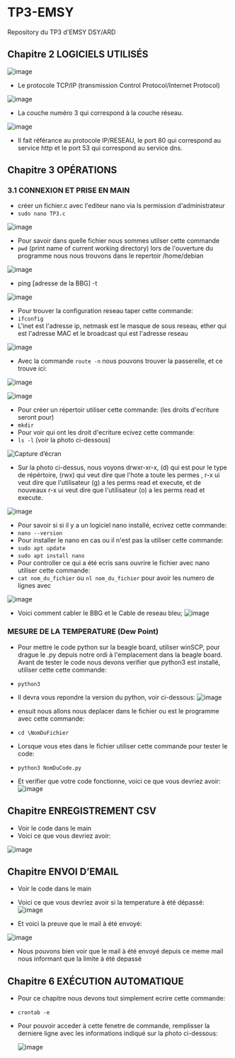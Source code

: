 # TP3-EMSY
Repository du TP3 d'EMSY DSY/ARD

## Chapitre 2 LOGICIELS UTILISÉS
![image](https://github.com/user-attachments/assets/e7973706-3806-4db7-8d84-0e0eebfbe79d)
* Le protocole TCP/IP (transmission Control Protocol/Internet Protocol)

![image](https://github.com/user-attachments/assets/5b827baf-6360-444a-bc73-ebfe59602046)
* La couche numéro 3 qui correspond à la couche réseau.

![image](https://github.com/user-attachments/assets/1f8d6924-13af-48a1-84ef-2dd7d34d0696)
* Il fait référance au protocole IP/RESEAU, le port 80 qui correspond au service http et le port 53 qui correspond au service dns.

## Chapitre 3 OPÉRATIONS
### 3.1 CONNEXION ET PRISE EN MAIN
* créer un fichier.c avec l'editeur nano via ls permission d'administrateur
* `sudo nano TP3.c`

![image](https://github.com/user-attachments/assets/8d42395d-60ce-419a-8542-de4891596f62)
* Pour savoir dans quelle fichier nous sommes utilser cette commande
* `pwd`  (print name of current working directory)
lors de l'ouverture du programme nous nous trouvons dans le repertoir /home/debian

![image](https://github.com/user-attachments/assets/41749b1b-48ee-4c98-bd6f-1f895dfccd5d)
* ping [adresse de la BBG] -t

![image](https://github.com/user-attachments/assets/4107d117-9559-4487-b4cf-b0be5b064dec)
* Pour trouver la configuration reseau taper cette commande:
* `ifconfig`
* L'inet est l'adresse ip, netmask est le masque de sous reseau, ether qui est l'adresse MAC et le broadcast qui est l'adresse reseau
  
![image](https://github.com/user-attachments/assets/8d91a1b0-7f54-46cd-abf5-b090e814d91b)

* Avec la commande `route -n` nous pouvons trouver la passerelle, et ce trouve ici:
  
![image](https://github.com/user-attachments/assets/1342f786-f0ca-48be-9671-3598b6fa2718)



![image](https://github.com/user-attachments/assets/12a05c76-2c27-4ea4-97ca-84e6b522d80a)
* Pour créer un répertoir utiliser cette commande: (les droits d'ecriture seront pour)
*  `mkdir`
*  Pour voir qui ont les droit d'ecriture ecivez cette commande:
*  `ls -l`  (voir la photo ci-dessous)

![Capture d’écran ](https://github.com/user-attachments/assets/213e15b9-9aeb-4980-9cdd-27c106c1203b)


*  Sur la photo ci-dessus, nous voyons drwxr-xr-x, (d) qui est pour le type de répértoire, (rwx) qui veut dire que l'hote a toute les permes , r-x ui veut dire que l'utilisateur (g) a les perms read et execute, et de nouveaux r-x ui veut dire que l'utilisateur (o) a les perms read et execute.

![image](https://github.com/user-attachments/assets/bcef9234-ff64-47ec-9974-7cb8cf9672b3)
* Pour savoir si si il y a un logiciel nano installé, ecrivez cette commande:
* `nano --version`
* Pour installer le nano en cas ou il n'est pas la utiliser cette commande:
* `sudo apt update`
* `sudo apt install nano`
* Pour controller ce qui a été ecris sans ouvrire le fichier avec nano utiliser cette commande:
* `cat nom_du_fichier` ou `nl nom_du_fichier` pour avoir les numero de lignes avec

![image](https://github.com/user-attachments/assets/3f0e941c-73f9-4795-9827-f0ac4d395e3e)
* Voici comment cabler le BBG et le Cable de reseau bleu;
![image](https://github.com/user-attachments/assets/3e52e2ef-5d1d-4881-a31e-ee6ab2ae5503)

### MESURE DE LA TEMPERATURE (Dew Point)
* Pour mettre le code python sur la beagle board, utiliser winSCP, pour drague le .py depuis notre ordi à l'emplacement dans la beagle board.
Avant de tester le code nous devons verifier que python3 est installé, utiliser cette cette commande:
* `python3`
* Il devra vous repondre la version du python, voir ci-dessous:
![image](https://github.com/user-attachments/assets/2e155c57-1cb5-4e2d-a25f-807f89319956)

* ensuit nous allons nous deplacer dans le fichier ou est le programme avec cette commande:
* `cd \NomDuFichier`
* Lorsque vous etes dans le fichier utiliser cette commande pour tester le code:
* `python3 NomDuCode.py`
* Et verifier que votre code fonctionne, voici ce que vous devriez avoir:
![image](https://github.com/user-attachments/assets/8d17b314-9ca5-4e1c-ae38-80cf4d3f94d7)

## Chapitre ENREGISTREMENT CSV
* Voir le code dans le main
* Voici ce que vous devriez avoir:

  
![image](https://github.com/user-attachments/assets/d11c1d1d-d275-4cd2-8257-a549b5755a12)

## Chapitre ENVOI D’EMAIL
* Voir le code dans le main
* Voici ce que vous devriez avoir si la temperature à été dépassé:
![image](https://github.com/user-attachments/assets/16019061-a06b-4a2e-a91f-0c2bcdee1237)


* Et voici la preuve que le mail à été envoyé:

  
![image](https://github.com/user-attachments/assets/663e329a-9fca-41bb-a0ac-dc9a473d84ed)



* Nous pouvons bien voir que le mail à été envoyé depuis ce meme mail nous informant que la limite à été depassé

## Chapitre 6 EXÉCUTION AUTOMATIQUE
* Pour ce chapitre nous devons tout simplement ecrire cette commande:
* `crontab -e`
* Pour pouvoir acceder à cette fenetre de commande, remplisser la derniere ligne avec les informations indiqué sur la photo ci-dessous:
  
  ![image](https://github.com/user-attachments/assets/23da3eac-f7c7-495a-a04b-ace5064f44ce)

